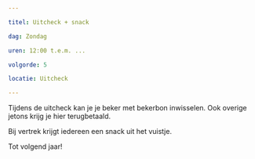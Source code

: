 ```yaml
---

titel: Uitcheck + snack

dag: Zondag

uren: 12:00 t.e.m. ...

volgorde: 5

locatie: Uitcheck

---
```

Tijdens de uitcheck kan je je beker met bekerbon inwisselen. Ook overige jetons krijg je hier terugbetaald.

Bij vertrek krijgt iedereen een snack uit het vuistje.

Tot volgend jaar!